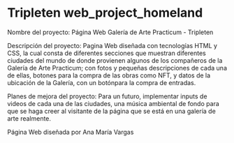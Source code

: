 # Tripleten web_project_homeland

Nombre del proyecto: Página Web Galería de Arte Practicum - Tripleten

Descripción del proyecto: Pagina Web diseñada con tecnologías HTML y CSS, la cual consta de diferentes secciones que muestran diferentes ciudades del mundo de donde provienen algunos de los compañeros de la Galería de Arte Practicum; con fotos y pequeñas descripciones de cada una de ellas, botones para la compra de las obras como NFT, y datos de la ubicación de la Galería, con un botónpara la compra de entradas.

Planes de mejora del proyecto: Para un futuro, implementar inputs de videos de cada una de las ciudades, una música ambiental de fondo para que se haga creer al visitante de la página que se está en una galería de arte realmente.

Página Web diseñada por Ana María Vargas
